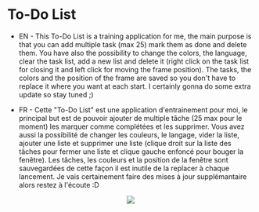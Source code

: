 # To-Do List

- EN -
This To-Do List is a training application for me, the main purpose is that you can add multiple task (max 25) mark them as done and delete them. You have also the possibility to change the colors, the language, clear the task list, add a new list and delete it (right click on the task list for closing it and left click for moving the frame position). The tasks, the colors and the position of the frame are saved so you don't have to replace it where you want at each start. I certainly gonna do some extra update so stay tuned ;)

- FR -
Cette "To-Do List" est une application d'entrainement pour moi, le principal but est de pouvoir ajouter de multiple tâche (25 max pour le moment) les marquer comme complétées et les supprimer. Vous avez aussi la possibilité de changer les couleurs, le langage, vider la liste, ajouter une liste et supprimer une liste (clique droit sur la liste des tâches pour fermer une liste et clique gauche enfoncé pour bouger la fenêtre). Les tâches, les couleurs et la position de la fenêtre sont sauvegardées de cette façon il est inutile de la replacer à chaque lancement. Je vais certainement faire des mises à jour supplémantaire alors restez à l'écoute :D

<p align="center">
  <img src="https://img4.hostingpics.net/pics/327982todolist.png">
</p>
